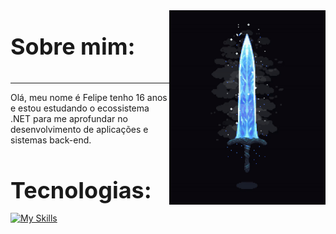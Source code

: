 <img align="right" width="250" src="https://github.com/FelipeCostaq/FelipeCostaq/blob/main/moonlight.gif?raw=true" alt="moonlight">
<p style="font-size: 36px"><strong>Sobre mim: </strong></p>
<hr>
<p>Olá, meu nome é Felipe tenho 16 anos e estou estudando o ecossistema .NET para me aprofundar no desenvolvimento de aplicações e sistemas back-end.</p>
<h1 align="left" style="font-size: 36px; margin-bottom: 0;">Tecnologias: </h1>


[![My Skills](https://skillicons.dev/icons?i=cs,dotnet,wasm,git,html,css)](https://skillicons.dev)




